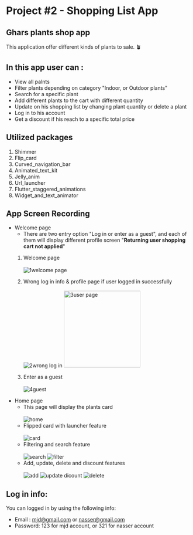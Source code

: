 # Project #2 - Shopping List App

## Ghars plants shop app 
This application offer different kinds of plants to sale. 🪴

## In this app user can :
- View all palnts
- Filter plants depending on category "Indoor, or Outdoor plants"
- Search for a specific plant
- Add different plants to the cart with different quantity
- Update on his shopping list by changing plant quantity or delete a plant
- Log in to his account
- Get a discount if his reach to a specific total price

## Utilized packages
1. Shimmer
2. Flip_card
3. Curved_navigation_bar
4. Animated_text_kit
5. Jelly_anim
6. Url_launcher
7. Flutter_staggered_animations
8. Widget_and_text_animator

## App Screen Recording
- Welcome page
   - There are two entry option "Log in or enter as a guest", and each of them will display different profile screen "**Returning user shopping cart not applied**" <br>
   1. Welcome page<br>
      <br>![1welcome page](https://github.com/Mjd-Gh/Project-2/assets/101333803/439fa276-30ed-4bf5-a220-dffeaf7d280e)
   2. Wrong log in info & profile page if user logged  in successfully<br>
      <br>  ![2wrong log in](https://github.com/Mjd-Gh/Project-2/assets/101333803/d9e8fbb1-39e1-402e-b94c-fe031f32eb2f) <img width="209" alt="3user page" src="https://github.com/Mjd-Gh/Project-2/assets/101333803/85ceb30b-f5e8-4774-be1f-d6e6b02d4c0a" width="60%"><br>

  3. Enter as a guest<br>
     <br>![4guest](https://github.com/Mjd-Gh/Project-2/assets/101333803/d2ab1a04-07b8-441c-a135-222851a0e88e)
- Home page
   - This page will display the plants card <br>
   <br>![home](https://github.com/Mjd-Gh/Project-2/assets/101333803/37d0d5b1-3808-4347-b05b-4708c594da2a)<br>
   - Flipped card with launcher feature<br>
     <br>![card](https://github.com/Mjd-Gh/Project-2/assets/101333803/9bf2ee63-f903-4697-a281-89a7fb722299)<br>
  - Filtering and search feature<br>
  <br>![search](https://github.com/Mjd-Gh/Project-2/assets/101333803/095e75ab-8a78-453a-9833-a4749b08172e) ![filter](https://github.com/Mjd-Gh/Project-2/assets/101333803/a1c16268-816e-472a-ab21-73dfa8f74293)<br>
  - Add, update, delete and discount features<br>
  <br>![add](https://github.com/Mjd-Gh/Project-2/assets/101333803/63196871-4ed7-45f7-b063-1ec735f6d7e8) ![update   dicount](https://github.com/Mjd-Gh/Project-2/assets/101333803/e465b15a-d5a1-4a41-a608-27972e069893) ![delete](https://github.com/Mjd-Gh/Project-2/assets/101333803/0e872eb8-e715-4e20-b898-c1113bbb7323) <br>


## Log in info:
You can logged in by using the following info:
- Email : mjd@gmail.com or nasser@gmail.com
- Password: 123 for mjd account, or 321 for nasser account
  


    




